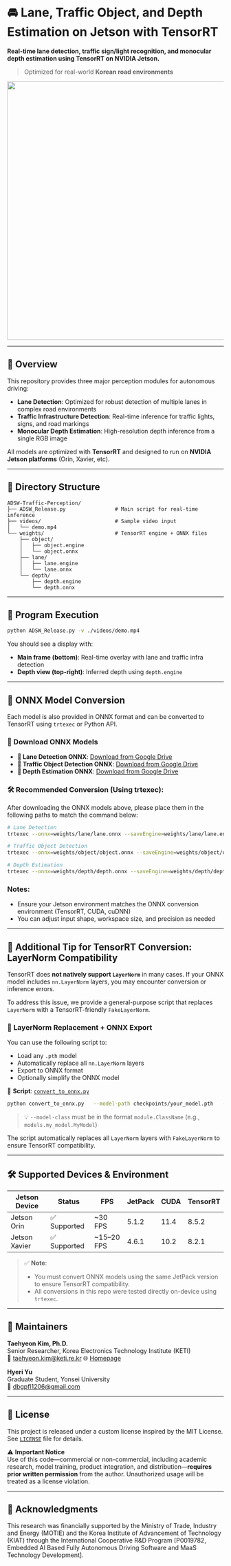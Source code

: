 
# 🚘 Lane, Traffic Object, and Depth Estimation on Jetson with TensorRT

**Real-time lane detection, traffic sign/light recognition, and monocular depth estimation using TensorRT on NVIDIA Jetson.**

> Optimized for real-world **Korean road environments**


<div align="center">
  <img src="./assets/demo.gif" width="600">
</div>

---

## 🧠 Overview

This repository provides three major perception modules for autonomous driving:

- **Lane Detection**: Optimized for robust detection of multiple lanes in complex road environments 
- **Traffic Infrastructure Detection**: Real-time inference for traffic lights, signs, and road markings  
- **Monocular Depth Estimation**: High-resolution depth inference from a single RGB image

All models are optimized with **TensorRT** and designed to run on **NVIDIA Jetson platforms** (Orin, Xavier, etc).

---

## 📂 Directory Structure

```
ADSW-Traffic-Perception/
├── ADSW_Release.py                # Main script for real-time inference
├── videos/                        # Sample video input
│   └── demo.mp4
└── weights/                       # TensorRT engine + ONNX files
    ├── object/
    │   ├── object.engine
    │   └── object.onnx
    ├── lane/
    │   ├── lane.engine
    │   └── lane.onnx
    └── depth/
        ├── depth.engine
        └── depth.onnx
```

---

## 🚀 Program Execution

```bash
python ADSW_Release.py -v ./videos/demo.mp4
```

You should see a display with:

- **Main frame (bottom)**: Real-time overlay with lane and traffic infra detection  
- **Depth view (top-right)**: Inferred depth using `depth.engine`

---

## 🔄 ONNX Model Conversion

Each model is also provided in ONNX format and can be converted to TensorRT using `trtexec` or Python API.

### 🔗 Download ONNX Models

- **📌 Lane Detection ONNX**: [Download from Google Drive](https://drive.google.com/file/d/114qneAcF-QvHZ-9QjmRL9VLeBayxodtk/view?usp=drive_link)
- **🚦 Traffic Object Detection ONNX**: [Download from Google Drive](https://drive.google.com/file/d/1FmJtf293IJ7o8DRGkNBzT513RAlea_DD/view?usp=drive_link)
- **🌊 Depth Estimation ONNX**: [Download from Google Drive](https://drive.google.com/file/d/1LEtztIc9z2R5eZJYI84MI42Mn8GIlR1M/view?usp=drive_link)

### 🛠️ Recommended Conversion (Using trtexec):

After downloading the ONNX models above, please place them in the following paths to match the command below:

```bash
# Lane Detection
trtexec --onnx=weights/lane/lane.onnx --saveEngine=weights/lane/lane.engine --fp16

# Traffic Object Detection
trtexec --onnx=weights/object/object.onnx --saveEngine=weights/object/object.engine --fp16

# Depth Estimation
trtexec --onnx=weights/depth/depth.onnx --saveEngine=weights/depth/depth.engine --fp16
```

### Notes:

- Ensure your Jetson environment matches the ONNX conversion environment (TensorRT, CUDA, cuDNN)
- You can adjust input shape, workspace size, and precision as needed

---

## 🧠 Additional Tip for TensorRT Conversion: LayerNorm Compatibility

TensorRT does **not natively support `LayerNorm`** in many cases. If your ONNX model includes `nn.LayerNorm` layers, you may encounter conversion or inference errors.

To address this issue, we provide a general-purpose script that replaces `LayerNorm` with a TensorRT-friendly `FakeLayerNorm`.

### 🔧 LayerNorm Replacement + ONNX Export

You can use the following script to:

- Load any `.pth` model
- Automatically replace all `nn.LayerNorm` layers
- Export to ONNX format
- Optionally simplify the ONNX model

📄 **Script**: [`convert_to_onnx.py`](./convert_to_onnx.py)

```bash
python convert_to_onnx.py   --model-path checkpoints/your_model.pth   --model-class models.your_model.YourModel   --input-size 1 3 224 224   --output exported_model.onnx
```

> 💡 `--model-class` must be in the format `module.ClassName` (e.g., `models.my_model.MyModel`)

The script automatically replaces all `LayerNorm` layers with `FakeLayerNorm` to ensure TensorRT compatibility.

---

## 🛠️ Supported Devices & Environment

| Jetson Device | Status      | FPS        | JetPack | CUDA   | TensorRT |
| ------------- | ----------- | ---------- | ------- | ------ | -------- |
| Jetson Orin   | ✅ Supported | ~30 FPS    | 5.1.2   | 11.4   | 8.5.2    |
| Jetson Xavier | ✅ Supported | ~15–20 FPS | 4.6.1   | 10.2   | 8.2.1    |

> ✅ **Note**:
> - You must convert ONNX models using the same JetPack version to ensure TensorRT compatibility.
> - All conversions in this repo were tested directly on-device using `trtexec`.

---

## 👤 Maintainers

**Taehyeon Kim, Ph.D.**  
Senior Researcher, Korea Electronics Technology Institute (KETI)  
📧 [taehyeon.kim@keti.re.kr](mailto:taehyeon.kim@keti.re.kr)  🌐 [Homepage](https://rcard.re.kr/detail/OISRzd7ua0tW0A1zMEwbKQ/information)

**Hyeri Yu**  
Graduate Student, Yonsei University  
📧 [dbgpfl1206@gmail.com](mailto:dbgpfl1206@gmail.com) 

---

## 📜 License

This project is released under a custom license inspired by the MIT License. See [`LICENSE`](./LICENSE.txt) file for details.

⚠️ **Important Notice**  
Use of this code—commercial or non-commercial, including academic research, model training, product integration, and distribution—**requires prior written permission** from the author. Unauthorized usage will be treated as a license violation.

---

## 🙏 Acknowledgments

This research was financially supported by the Ministry of Trade, Industry and Energy (MOTIE) and the Korea Institute of Advancement of Technology (KIAT) through the International Cooperative R&D Program [P0019782, Embedded AI Based Fully Autonomous Driving Software and MaaS Technology Development].
